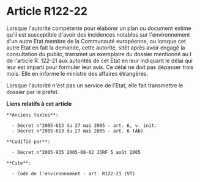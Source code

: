 # Article R122-22

Lorsque l'autorité compétente pour élaborer un plan ou document estime qu'il est susceptible d'avoir des incidences notables
sur l'environnement d'un autre Etat membre de la Communauté européenne, ou lorsque cet autre Etat en fait la demande, cette
autorité, sitôt après avoir engagé la consultation du public, transmet un exemplaire du dossier mentionné au I de l'article
R. 122-21 aux autorités de cet Etat en leur indiquant le délai qui leur est imparti pour formuler leur avis. Ce délai ne doit
pas dépasser trois mois. Elle en informe le ministre des affaires étrangères. 

Lorsque l'autorité n'est pas un service de l'Etat, elle fait transmettre le dossier par le préfet.

**Liens relatifs à cet article**

	**Anciens textes**:

	  - Décret n°2005-613 du 27 mai 2005 - art. 6, v. init.
	  - Décret n°2005-613 du 27 mai 2005 - art. 6 (Ab)

	**Codifié par**:

	  - Décret n°2005-935 2005-08-02 JORF 5 août 2005

	**Cite**:

	  - Code de l'environnement - art. R122-21 (VT)
